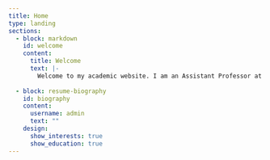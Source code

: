```yaml
---
title: Home
type: landing
sections:
  - block: markdown
    id: welcome
    content:
      title: Welcome
      text: |-
        Welcome to my academic website. I am an Assistant Professor at South Dakota State University specializing in Mechanical Engineering.
  
  - block: resume-biography
    id: biography
    content:
      username: admin
      text: ""
    design:
      show_interests: true
      show_education: true
---
```








